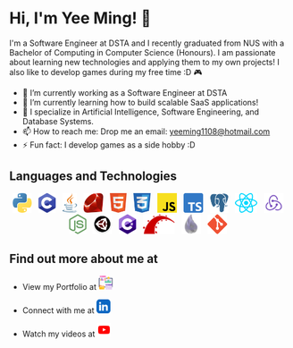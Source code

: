 # Hi, I'm Yee Ming! 👋

I'm a Software Engineer at DSTA and I recently graduated from NUS with a Bachelor of Computing in Computer Science (Honours).
I am passionate about learning new technologies and applying them to my own projects!
I also like to develop games during my free time :D 🎮

- 🔭 I’m currently working as a Software Engineer at DSTA
- 🌱 I’m currently learning how to build scalable SaaS applications!
- 👯 I specialize in Artificial Intelligence, Software Engineering, and Database Systems.
- 📫 How to reach me: Drop me an email: yeeming1108@hotmail.com
- ⚡ Fun fact: I develop games as a side hobby :D

## Languages and Technologies

<!-- markdownlint-disable MD033 -->
<p align="center">
  <a href="https://www.python.org/" title="Python"><img src="icons/Python.png" height="35" width="auto" /></a>
  &nbsp;
  <a href="https://en.wikipedia.org/wiki/C_(programming_language)" title="C"><img src="icons/C.png" height="35" width="auto" /></a>
  &nbsp;
  <a href="https://www.java.com/en/" title="Java"><img src="icons/Java.png" height="35" width="auto" /></a>
  &nbsp;
  <a href="https://www.ruby-lang.org/en/" title="Ruby"><img src="icons/Ruby.png" height="35" width="auto" /></a>
  &nbsp;
  <a href="https://en.wikipedia.org/wiki/HTML" title="HTML"><img src="icons/HTML.png" height="35" width="auto" /></a>
  &nbsp;
  <a href="https://en.wikipedia.org/wiki/CSS" title="CSS"><img src="icons/CSS.png" height="35" width="auto" /></a>
  &nbsp;
  <a href="https://www.javascript.com/" title="Javascript"><img src="icons/Javascript.png" height="35" width="auto" /></a>
  &nbsp;
  <a href="https://www.typescriptlang.org/" title="Typescript"><img src="icons/Typescript.png" height="35" width="auto" /></a>
  &nbsp;
  <a href="https://www.postgresql.org/" title="PostgreSQL"><img src="icons/PostgreSQL.png" height="35" width="auto" /></a>
  &nbsp;
  <a href="https://reactjs.org/" title="ReactJS"><img src="icons/ReactJS.png" height="35" width="auto" /></a>
  &nbsp;
  <a href="https://redux.js.org/" title="Redux"><img src="icons/Redux.png" height="35" width="auto" /></a>
  &nbsp;
  <a href="https://nodejs.org/en/" title="NodeJS"><img src="icons/NodeJS.png" height="35" width="auto" /></a>
  &nbsp;
  <a href="https://unity.com/" title="Unity"><img src="icons/Unity2.png" height="35" width="auto" /></a>
  &nbsp;
  <a href="https://en.wikipedia.org/wiki/C_Sharp_(programming_language)" title="C#"><img src="icons/CSharp.png" height="35" width="auto" /></a>
  &nbsp;
  <a href="https://rubyonrails.org/" title="Ruby on Rails"><img src="icons/Rails.png" height="35" width="auto" /></a>
  &nbsp;
  <a href="https://elixir-lang.org/" title="Elixir"><img src="icons/Elixir3.png" height="35" width="auto" /></a>
  &nbsp;
  <a href="https://git-scm.com/" title="Git"><img src="icons/Git.png" height="35" width="auto" /></a>
  &nbsp;
  <!-- <a href="https://docs.soliditylang.org/en/v0.8.17/" title="Solidity"><img src="icons/Solidity2.png" height="35" width="auto" /></a>
  &nbsp;
  <a href="https://www.adobe.com/sg/products/photoshop.html" title="Adobe Photoshop"><img src="icons/Photoshop.png" height="35" width="auto" /></a>
  &nbsp;
  <a href="https://www.adobe.com/sg/products/premiere.html" title="Adobe Premiere Pro"><img src="icons/PremierePro.png" height="35" width="auto" /></a>
  &nbsp; -->
</p>
<!-- markdownlint-enable MD033 -->

## Find out more about me at

- <p>View my Portfolio at   <a href="https://yeeming-portfolio.vercel.app/" title="Portfolio"><img src="icons/Portfolio.png" height="25" width="auto" /></a></p>
- <p>Connect with me at   <a href="https://www.linkedin.com/in/yee-ming-cheong-b18558212/" title="LinkedIn"><img src="icons/LinkedIn.png" height="25" width="auto" /></a></p>
- <p>Watch my videos at   <a href="https://www.youtube.com/channel/UCNwfenK31JlxQmSkiC2YBHA" title="YouTube"><img src="icons/YouTube.png" height="25" width="auto" /></a></p>

<!--
**CheongYeeMing/cheongyeeming** is a ✨ _special_ ✨ repository because its `README.md` (this file) appears on your GitHub profile.

Here are some ideas to get you started:

- 🔭 I’m currently working on ...
- 🌱 I’m currently learning ...
- 👯 I’m looking to collaborate on ...
- 🤔 I’m looking for help with ...
- 💬 Ask me about ...
- 📫 How to reach me: ...
- 😄 Pronouns: ...
- ⚡ Fun fact: ...
-->
